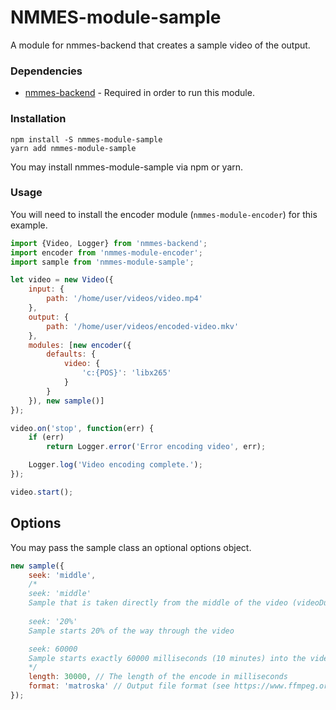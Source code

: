 # NMMES-module-sample

A module for nmmes-backend that creates a sample video of the output.

### Dependencies

- [nmmes-backend](https://github.com/NMMES/nmmes-backend) - Required in order to run this module.

### Installation
```
npm install -S nmmes-module-sample
yarn add nmmes-module-sample
```

You may install nmmes-module-sample via npm or yarn.

### Usage

You will need to install the encoder module (`nmmes-module-encoder`) for this example.

```javascript
import {Video, Logger} from 'nmmes-backend';
import encoder from 'nmmes-module-encoder';
import sample from 'nmmes-module-sample';

let video = new Video({
    input: {
        path: '/home/user/videos/video.mp4'
    },
    output: {
        path: '/home/user/videos/encoded-video.mkv'
    },
    modules: [new encoder({
        defaults: {
            video: {
                'c:{POS}': 'libx265'
            }
        }
    }), new sample()]
});

video.on('stop', function(err) {
    if (err)
        return Logger.error('Error encoding video', err);

    Logger.log('Video encoding complete.');
});

video.start();
```

## Options

You may pass the sample class an optional options object.

```javascript
new sample({
    seek: 'middle',
    /*
    seek: 'middle'
    Sample that is taken directly from the middle of the video (videoDuration / 2 - (length / 2))
    
    seek: '20%'
    Sample starts 20% of the way through the video

    seek: 60000
    Sample starts exactly 60000 milliseconds (10 minutes) into the video
    */
    length: 30000, // The length of the encode in milliseconds
    format: 'matroska' // Output file format (see https://www.ffmpeg.org/general.html#File-Formats for supported formats)
});
```
